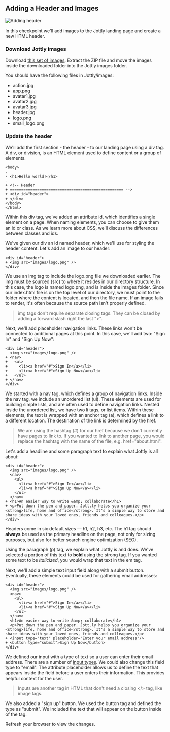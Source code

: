 ## Adding a Header and Images

![Adding header](https://bloc-books.s3.amazonaws.com/jottly/03-header.png)

In this checkpoint we'll add images to the Jottly landing page and create a new HTML header.

### Download Jottly images

Download [this set of images](http://cl.ly/WFEA/Jottly-Images.zip). Extract the ZIP file and move the images inside the downloaded folder into the Jottly images folder.

You should have the following files in Jottly/images:

* action.jpg
* app.png
* avatar1.jpg
* avatar2.jpg
* avatar3.jpg
* header.jpg
* logo.png
* small_logo.png

### Update the header

We'll add the first section - the header - to our landing page using a div tag. A div, or division, is an HTML element used to define content or a group of elements.

```html(index.html)
<body>
-
- <h1>Hello world!</h1>
-
+ <!-- Header
+ ================================================== -->
+ <div id="header">
+ </div>
</body>
</html>
```

Within this div tag, we've added an attribute id, which identifies a single element on a page. When naming elements, you can choose to give them an id or class. As we learn more about CSS, we'll discuss the differences between classes and ids.

We've given our div an id named header, which we'll use for styling the header content. Let's add an image to our header:

```html(index.html)
<div id="header">
+ <img src="images/logo.png" />
</div>
```

We use an img tag to include the logo.png file we downloaded earlier. The img must be sourced (src) to where it resides in our directory structure. In this case, the logo is named logo.png, and is inside the images folder. Since our index.html file is on the top level of our directory, we must point to the folder where the content is located, and then the file name. If an image fails to render, it's often because the source path isn't properly defined.

> img tags don't require separate closing tags. They can be closed by adding a forward slash right the last ">".

Next, we'll add placeholder navigation links. These links won't be connected to additional pages at this point. In this case, we'll add two: "Sign In" and "Sign Up Now":

```html(index.html)
<div id="header">
  <img src="images/logo.png" />
+ <nav>
+   <ul>
+     <li><a href="#">Sign In</a></li>
+     <li><a href="#">Sign Up Now</a></li>
+   </ul>
+ </nav>
</div>
```

We started with a nav tag, which defines a group of navigation links. Inside the nav tag, we include an unordered list (ul). These elements are used for building simple lists, and are often used to define navigation links. Nested inside the unordered list, we have two li tags, or list items. Within these elements, the text is wrapped with an anchor tag (a), which defines a link to a different location. The destination of the link is determined by the href.

> We are using the hashtag (#) for our href because we don't currently have pages to link to. If you wanted to link to another page, you would replace the hashtag with the name of the file, e.g. href="about.html".

Let's add a headline and some paragraph text to explain what Jottly is all about:

```html(index.html)
<div id="header">
  <img src="images/logo.png" />
  <nav>
    <ul>
      <li><a href="#">Sign In</a></li>
      <li><a href="#">Sign Up Now</a></li>
    </ul>
  </nav>
+ <h1>An easier way to write &amp; collaborate</h1>
+ <p>Put down the pen and paper. Jott.ly helps you organize your <strong>life, home and office</strong>. It's a simple way to store and share ideas with your loved ones, friends and colleagues.</p>
</div>
```

Headers come in six default sizes — h1, h2, h3, etc. The h1 tag should **always** be used as the primary headline on the page, not only for sizing purposes, but also for better search engine optimization (SEO).

Using the paragraph (p) tag, we explain what Jottly is and does. We've selected a portion of this text to **bold** using the strong tag. If you wanted some text to be *italicized*, you would wrap that text in the em tag.

Next, we'll add a simple text input field along with a submit button. Eventually, these elements could be used for gathering email addresses:

```html(index.html)
<div id="header">
  <img src="images/logo.png" />
  <nav>
    <ul>
      <li><a href="#">Sign In</a></li>
      <li><a href="#">Sign Up Now</a></li>
    </ul>
  </nav>
  <h1>An easier way to write &amp; collaborate</h1>
  <p>Put down the pen and paper. Jott.ly helps you organize your <strong>life, home and office</strong>. It's a simple way to store and share ideas with your loved ones, friends and colleagues.</p>
+ <input type="text" placeholder="Enter your email address"/>
+ <button type="submit">Sign Up Now</button>
</div>
```

We defined our input with a type of text so a user can enter their email address. There are a number of [input types](http://www.w3schools.com/tags/att_input_type.asp). We could also change this field type to "email". The attribute placeholder allows us to define the text that appears inside the field before a user enters their information. This provides helpful context for the user.

> Inputs are another tag in HTML that don't need a closing </> tag, like image tags.

We also added a "sign up" button. We used the button tag and defined the type as "submit". We included the text that will appear on the button inside of the tag.

Refresh your browser to view the changes.
